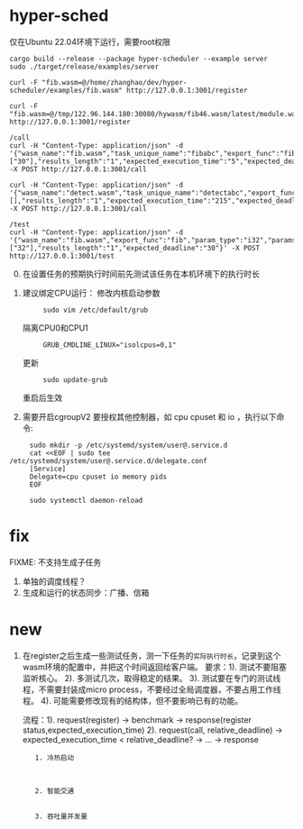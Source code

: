 # hyper-sched
仅在Ubuntu 22.04环境下运行，需要root权限
```
cargo build --release --package hyper-scheduler --example server 
sudo ./target/release/examples/server

curl -F "fib.wasm=@/home/zhanghao/dev/hyper-scheduler/examples/fib.wasm" http://127.0.0.1:3001/register

curl -F "fib.wasm=@/tmp/122.96.144.180:30080/hywasm/fib46.wasm/latest/module.wasm" http://127.0.0.1:3001/register

/call
curl -H "Content-Type: application/json" -d '{"wasm_name":"fib.wasm","task_unique_name":"fibabc","export_func":"fib_r","param_type":"i32","params":["30"],"results_length":"1","expected_execution_time":"5","expected_deadline":"35"}' -X POST http://127.0.0.1:3001/call

curl -H "Content-Type: application/json" -d '{"wasm_name":"detect.wasm","task_unique_name":"detectabc","export_func":"detect","param_type":"void","params":[],"results_length":"1","expected_execution_time":"215","expected_deadline":"300"}' -X POST http://127.0.0.1:3001/call

/test
curl -H "Content-Type: application/json" -d '{"wasm_name":"fib.wasm","export_func":"fib","param_type":"i32","params":["32"],"results_length":"1","expected_deadline":"30"}' -X POST http://127.0.0.1:3001/test

```
0. 在设置任务的预期执行时间前先测试该任务在本机环境下的执行时长

1. 建议绑定CPU运行：
   修改内核启动参数
   ```
        sudo vim /etc/default/grub
   ```
   隔离CPU0和CPU1
   ```
        GRUB_CMDLINE_LINUX="isolcpus=0,1"
   ```
   更新
   ```
        sudo update-grub
   ```
   重启后生效

3. 需要开启cgroupV2
   要授权其他控制器，如 cpu cpuset 和 io ，执行以下命令:
```
     sudo mkdir -p /etc/systemd/system/user@.service.d
     cat <<EOF | sudo tee /etc/systemd/system/user@.service.d/delegate.conf
     [Service]
     Delegate=cpu cpuset io memory pids
     EOF

     sudo systemctl daemon-reload
```

# fix
FIXME: 不支持生成子任务


1. 单独的调度线程？
2. 生成和运行的状态同步：广播、信箱


# new
1. 在register之后生成一些测试任务，测一下任务的`实际执行时长`，记录到这个wasm环境的配置中，并把这个时间返回给客户端。
     要求：1). 测试不要阻塞监听核心。
          2). 多测试几次，取得稳定的结果。
          3). 测试要在专门的测试线程，不需要封装成micro process，不要经过全局调度器，不要占用工作线程。
          4). 可能需要修改现有的结构体，但不要影响已有的功能。

     流程：1). request(register) -> benchmark -> response(register status,expected_execution_time) 
          2). request(call, relative_deadline) -> expected_execution_time < relative_deadline? -> ... -> response




          1. 冷热启动
               
                    

          2. 智能交通


          3. 吞吐量并发量     